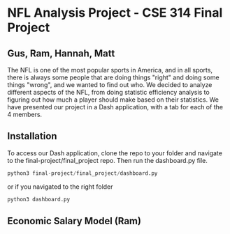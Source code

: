 # NFL Analysis Project - CSE 314 Final Project
## Gus, Ram, Hannah, Matt
The NFL is one of the most popular sports in America, and in all sports, there is always some people that are doing things "right" and doing some things "wrong", and we wanted to find out who. We decided to analyze different aspects of the NFL, from doing statistic efficiency analysis to figuring out how much a player should make based on their statistics. We have presented our project in a Dash application, with a tab for each of the 4 members.

## Installation

To access our Dash application, clone the repo to your folder and navigate to the final-project/final_project repo. Then run the dashboard.py file.

```python
python3 final-project/final_project/dashboard.py
```
or if you navigated to the right folder
```python
python3 dashboard.py
```
## Economic Salary Model (Ram)
